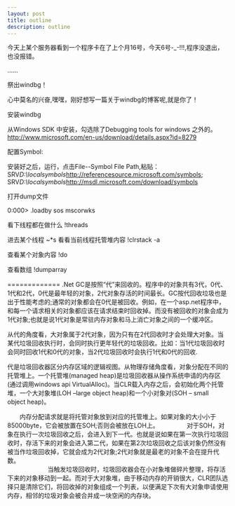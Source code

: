 ```yaml
---
layout: post
title: outline
description: outline
---
```

今天上某个服务器看到一个程序卡在了上个月16号，今天6号-_-!!!,程序没退出，也没报错。

……

祭出windbg！

心中莫名的兴奋,嘿嘿，刚好想写一篇关于windbg的博客呢,就是你了！

安装windbg

从Windows SDK 中安装，勾选除了Debugging tools for windows 之外的。
http://www.microsoft.com/en-us/download/details.aspx?id=8279

配置Symbol:

安装好之后，运行，点击File--Symbol File Path,粘贴：
SRV*D:\localsymbols*http://referencesource.microsoft.com/symbols; SRV*D:\localsymbols*http://msdl.microsoft.com/download/symbols

打开dump文件

0:000> .loadby sos mscorwks

看下线程都在做什么
!threads

进去某个线程
~*s
看看当前线程托管堆内容
!clrstack -a

查看某个对象内容
!do

查看数组
!dumparray

=============
.Net GC是按照“代”来回收的。程序中的对象共有3代，0代、1代和2代，0代是最年轻的对象，2代对象存活的时间最长。GC按代回收垃圾也是出于性能考虑的;通常的对象都会在0代是被回收。例如，在一个asp.net程序中，和每一个请求相关的对象都应该在请求结束时回收掉。而没有被回收的对象会成为1代对象;也就是说1代对象是常驻内存对象和马上消亡对象之间的一个缓冲区。

从代的角度看，大对象属于2代对象，因为只有在2代回收时才会处理大对象。当某代垃圾回收执行时，会同时执行更年轻代的垃圾回收。比如：当1代垃圾回收时会同时回收1代和0代的对象，当2代垃圾回收时会执行1代和0代的回收.

代是垃圾回收器区分内存区域的逻辑视图。从物理存储角度看，对象分配在不同的托管堆上。一个托管堆(managed heap)是垃圾回收器从操作系统申请的内存区(通过调用windows api VirtualAlloc)。当CLR载入内存之后，会初始化两个托管堆，一个大对象堆(LOH –large object heap)和一个小对象对(SOH – small object heap)。

　　内存分配请求就是将托管对象放到对应的托管堆上。如果对象的大小小于85000byte，它会被放置在SOH;否则会被放在LOH上。
　　
　　对于SOH，对象在执行一次垃圾回收之后，会进入到下一代。也就是说如果在第一次执行垃圾回收时，存活下来的对象会进入第二代，如果在第2次垃圾回收之后该对象仍然没有被当作垃圾回收掉，它就会成为2代对象;2代对象就是最老的对象不会在提升代数。  
　　
　　
　　当触发垃圾回收时，垃圾回收器会在小对象堆做碎片整理，将存活下来的对象移动到一起。而对于大对象堆，由于移动内存的开销很大，CLR团队选择只是清除它们，将回收掉的对象组成一个列表，以便满足下次有大对象申请使用内存，相邻的垃圾对象会被合并成一块空闲的内存块。